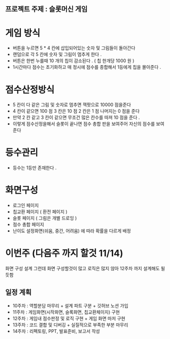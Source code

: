 ## 프로젝트 주제 : 슬롯머신 게임

# 게임 방식

-	버튼을 누르면 5 * 4 칸에 삽입되어있는 숫자 및 그림들이 돌아간다 
-	랜덤으로 각 5 칸에 숫자 및 그림이 멈추게 한다 . 
-	버튼은 한번 누를때 10 개의 칩이 감소된다 . ( 칩 한개당 1000 원 )
-	1시간마다 점수는 초기화하고 매 정시에 점수를 종합해서 1등에게 칩을 몰아준다 .

# 점수산정방식 

-	5 칸이 다 같은 그림 및 숫자로 멈추면 잭팟으로 10000 점을준다 
-	4 칸이 같으면 100 점 3 칸은 10 점 2 칸은 1 점 나머지는 0 점을 준다 
-	만약 2 칸 같고 3 칸이 같으면 무조건 많은 칸수를 따져 10 점을 준다 . 
-	이렇게 점수산정을해서 슬롯이 끝나면 점수 총합 판을 보여주어 자신의 점수를 보여준다

# 등수관리 

-	등수는 1등만 존재한다 .
 
# 화면구성 
-	로그인 페이지 
-	칩교환 페이지 ( 환전 페이지 ) 
-	슬롯 페이지 ( 그림은 개별 드로잉 ) 
-	점수 총합 페이지
-	난이도 설정화면(쉬움, 중간, 어려움) 에 따라 확률을 다르게 배정

# 이번주 (다음주 까지 할것 11/14)

화면 구성 설계 그런데 화면 구성할것이 많고 로직은 많지 않아 12주차 까지 설계해도 될듯함

## 일정 계획
- 10주차 : 역할분담 마무리 + 설계 파트 구분 + 깃허브 노션 가입
- 11주차 : 게임화면(시작화면, 슬록화면, 칩교환체이지) 구현
- 12주차 : 게임내 점수판정 및 로직 구현 + 게임 화면 마저 구현
- 13주차 : 코드 결합 및 디버깅 + 실질적으로 부족한 부분 마무리
- 14주차 : 리펙토링, PPT, 발표준비, 보고서 작성



